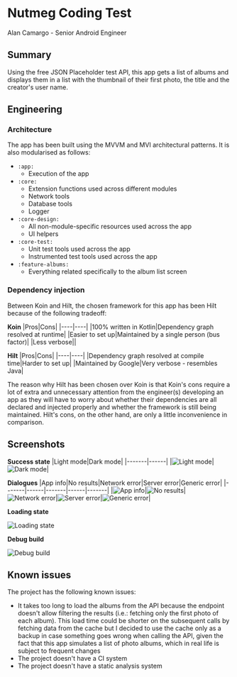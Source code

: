 # Nutmeg Coding Test
Alan Camargo - Senior Android Engineer

## Summary
Using the free JSON Placeholder test API, this app gets a list of albums and displays them in a list
with the thumbnail of their first photo, the title and the creator's user name.

## Engineering
### Architecture
The app has been built using the MVVM and MVI architectural patterns. It is also modularised
as follows:

- `:app:`
    - Execution of the app
- `:core:`
    - Extension functions used across different modules
    - Network tools
    - Database tools
    - Logger
- `:core-design:`
    - All non-module-specific resources used across the app
    - UI helpers
- `:core-test:`
    - Unit test tools used across the app
    - Instrumented test tools used across the app
- `:feature-albums:`
    - Everything related specifically to the album list screen

### Dependency injection
Between Koin and Hilt, the chosen framework for this app has been Hilt because of the following
tradeoff:

**Koin**
|Pros|Cons|
|----|----|
|100% written in Kotlin|Dependency graph resolved at runtime|
|Easier to set up|Maintained by a single person (bus factor)|
|Less verbose||

**Hilt**
|Pros|Cons|
|----|----|
|Dependency graph resolved at compile time|Harder to set up|
|Maintained by Google|Very verbose - resembles Java|

The reason why Hilt has been chosen over Koin is that Koin's cons require a lot of extra and
unnecessary attention from the engineer(s) developing an app as they will have to worry about
whether their dependencies are all declared and injected properly and whether the framework
is still being maintained. Hilt's cons, on the other hand, are only a little inconvenience in
comparison.

## Screenshots
**Success state**
|Light mode|Dark mode|
|-------|------|
|![Light mode](screenshots/success-light.png)|![Dark mode](screenshots/success-dark.png)|

**Dialogues**
|App info|No results|Network error|Server error|Generic error|
|-------|------|-------|------|-------|
|![App info](screenshots/app-info.png)|![No results](screenshots/no-results.png)|![Network error](screenshots/network-error.png)|![Server error](screenshots/server-error.png)|![Generic error](screenshots/generic-error.png)|


**Loading state**

![Loading state](screenshots/loading.png)


**Debug build**

![Debug build](screenshots/debug.png)

## Known issues
The project has the following known issues:

- It takes too long to load the albums from the API because the endpoint doesn't allow filtering
the results (i.e.: fetching only the first photo of each album). This load time could be shorter
on the subsequent calls by fetching data from the cache but I decided to use the cache only as a
backup in case something goes wrong when calling the API, given the fact that this app simulates
a list of photo albums, which in real life is subject to frequent changes
- The project doesn't have a CI system
- The project doesn't have a static analysis system
